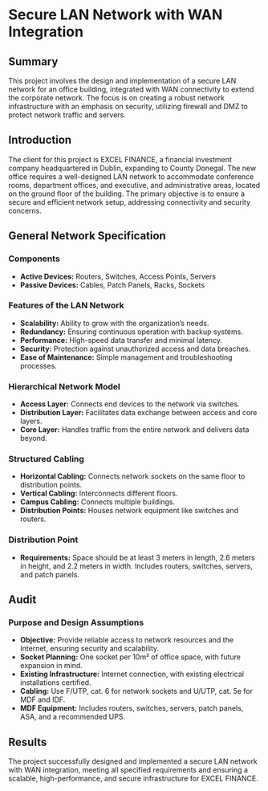 # Secure LAN Network with WAN Integration

## Summary
This project involves the design and implementation of a secure LAN network for an office building, integrated with WAN connectivity to extend the corporate network. The focus is on creating a robust network infrastructure with an emphasis on security, utilizing firewall and DMZ to protect network traffic and servers.

## Introduction
The client for this project is EXCEL FINANCE, a financial investment company headquartered in Dublin, expanding to County Donegal. The new office requires a well-designed LAN network to accommodate conference rooms, department offices, and executive, and administrative areas, located on the ground floor of the building. The primary objective is to ensure a secure and efficient network setup, addressing connectivity and security concerns.

## General Network Specification

### Components
- **Active Devices:** Routers, Switches, Access Points, Servers
- **Passive Devices:** Cables, Patch Panels, Racks, Sockets

### Features of the LAN Network
- **Scalability:** Ability to grow with the organization’s needs.
- **Redundancy:** Ensuring continuous operation with backup systems.
- **Performance:** High-speed data transfer and minimal latency.
- **Security:** Protection against unauthorized access and data breaches.
- **Ease of Maintenance:** Simple management and troubleshooting processes.

### Hierarchical Network Model
- **Access Layer:** Connects end devices to the network via switches.
- **Distribution Layer:** Facilitates data exchange between access and core layers.
- **Core Layer:** Handles traffic from the entire network and delivers data beyond.

### Structured Cabling
- **Horizontal Cabling:** Connects network sockets on the same floor to distribution points.
- **Vertical Cabling:** Interconnects different floors.
- **Campus Cabling:** Connects multiple buildings.
- **Distribution Points:** Houses network equipment like switches and routers.

### Distribution Point
- **Requirements:** Space should be at least 3 meters in length, 2.6 meters in height, and 2.2 meters in width. Includes routers, switches, servers, and patch panels.

## Audit

### Purpose and Design Assumptions
- **Objective:** Provide reliable access to network resources and the Internet, ensuring security and scalability.
- **Socket Planning:** One socket per 10m² of office space, with future expansion in mind.
- **Existing Infrastructure:** Internet connection, with existing electrical installations certified.
- **Cabling:** Use F/UTP, cat. 6 for network sockets and U/UTP, cat. 5e for MDF and IDF.
- **MDF Equipment:** Includes routers, switches, servers, patch panels, ASA, and a recommended UPS.

## Results
The project successfully designed and implemented a secure LAN network with WAN integration, meeting all specified requirements and ensuring a scalable, high-performance, and secure infrastructure for EXCEL FINANCE.
